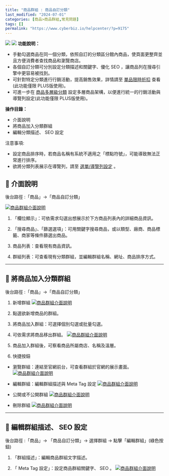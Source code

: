 ```yaml
---
title: "商品群組 : 商品自訂分類"
last_modified: "2024-07-01"
categories: [商品>商品群組,常見問題]
tags: []
permalink: "https://www.cyberbiz.io/helpcenter/?p=9175"
---
```


![](https://www.cyberbiz.io/helpcenter/wp-content/uploads/一般版3.png)
![](https://www.cyberbiz.io/helpcenter/wp-content/uploads/PLUS版3.png)
**功能說明：**  

* 手動勾選商品在同一個分類，依照自訂的分類區分館內商品，使頁面更整齊並且方便消費者查找商品和瀏覽商店。
* 各個自訂分類可分別設定分類描述和關鍵字、優化 SEO ，讓商品列在搜尋引擎中更容易被找到。
* 可針對特定分類進行行銷活動，提高銷售效果，詳情請至 [單品限時折扣](https://www.cyberbiz.io/helpcenter/?p=9101) 查看(此功能僅限 PLUS版使用)。
* 可進一步在 [商品多層級分類](https://www.cyberbiz.io/helpcenter/?p=9204) 設定多層商品架構，以便進行統一的行銷活動與導覽列設定(此功能僅限 PLUS版使用)。

**操作目錄：**

* 介面說明
* 將商品加入分類群組
* 編輯分類描述、 SEO 設定

注意事項:  

* 設定商品排序時，若商品名稱有系統不適用之「標點符號」，可能導致無法正常進行排序。
* 欲將分類列表展示在導覽列，請至 [選單/導覽列設定](https://www.cyberbiz.io/helpcenter/?p=5917) 。



## 📌 介面說明

後台路徑 :「商品」→「商品自訂分類」  

[![商品群組介面說明](https://www.cyberbiz.io/support/wp-content/uploads/商品自訂分類01.png)](https://www.cyberbiz.io/support/wp-content/uploads/商品自訂分類01.png)  

1. 「欄位顯示」：可依需求勾選出想展示於下方商品列表內的詳細商品資訊。


2. 「搜尋商品」、「篩選選項」：可用關鍵字搜尋商品，或以類型、廠商、商品標籤、商家等條件篩選出商品。


3. 商品列表：查看現有商品資訊。


4. 群組列表：可查看現有分類群組，並編輯群組名稱、網址、商品排序方式。


* * *

## 📌 將商品加入分類群組

後台路徑 :「商品」→「商品自訂分類」  


1. 新增群組 [![商品群組介面說明](https://www.cyberbiz.io/support/wp-content/uploads/商品自訂分類02.png)](https://www.cyberbiz.io/support/wp-content/uploads/商品自訂分類02.png)  



2. 點選欲新增商品的群組。
3. 將商品加入群組：可選擇個別勾選或批量勾選。
4. 可依需求將商品移出群組。 [![商品群組介面說明](https://www.cyberbiz.io/support/wp-content/uploads/商品自訂分類03.png)](https://www.cyberbiz.io/support/wp-content/uploads/商品自訂分類03.png)  

5. 商品加入群組後，可察看商品所屬商店、名稱及溫層。


6. 快捷按鈕 
* 瀏覽群組：連結至官網前台，可查看群組於官網的展示畫面。 [![商品群組介面說明](https://www.cyberbiz.io/support/wp-content/uploads/商品自訂分類04.png)](https://www.cyberbiz.io/support/wp-content/uploads/商品自訂分類04.png)  

* 編輯群組：編輯群組描述與 Meta Tag 設定 [![商品群組介面說明](https://www.cyberbiz.io/support/wp-content/uploads/商品自訂分類05.png)](https://www.cyberbiz.io/support/wp-content/uploads/商品自訂分類05.png)  

* 公開或不公開群組 [![商品群組介面說明](https://www.cyberbiz.io/support/wp-content/uploads/商品自訂分類06.png)](https://www.cyberbiz.io/support/wp-content/uploads/商品自訂分類06.png)  

* 刪除群組 [![商品群組介面說明](https://www.cyberbiz.io/support/wp-content/uploads/商品自訂分類07.png)](https://www.cyberbiz.io/support/wp-content/uploads/商品自訂分類07.png)  



* * *

## 📌 編輯群組描述、 SEO 設定

後台路徑 :「商品」→ 「商品自訂分類」→ 選擇群組 → 點擊「編輯群組」(綠色按鈕)  


1. 「群組描述」：編輯商品群組文字描述。


2. 「 Meta Tag 設定」：設定商品群組關鍵字、 SEO 。
[![商品群組介面說明](https://www.cyberbiz.io/support/wp-content/uploads/商品自訂分類05.png)](https://www.cyberbiz.io/support/wp-content/uploads/商品自訂分類05.png)



